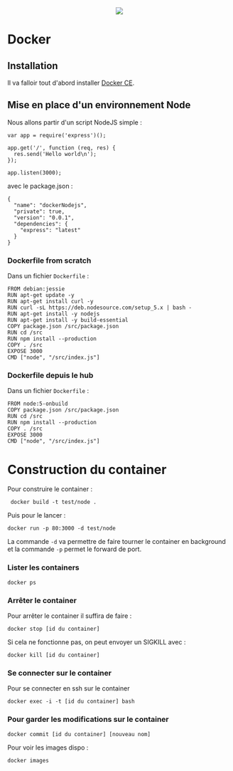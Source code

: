 <div align="center">
    <img src="https://camo.githubusercontent.com/14b97ba4a1327c0db2200f3892788fd873a1ce20/687474703a2f2f626c6f672e70687573696f6e2e6e6c2f77702d636f6e74656e742f75706c6f6164732f323031332f31312f646f636b65722e706e67" >
</div>


# Docker

## Installation

Il va falloir tout d'abord installer [Docker CE](https://www.docker.com/community-edition#download). 



## Mise en place d'un environnement Node

Nous allons partir d'un script NodeJS simple :

```
var app = require('express')();

app.get('/', function (req, res) {
  res.send('Hello world\n');
});

app.listen(3000);
```

avec le package.json :

```
{
  "name": "dockerNodejs",
  "private": true,
  "version": "0.0.1",
  "dependencies": {
    "express": "latest"
  }
}
```


###  Dockerfile from scratch

Dans un fichier `Dockerfile` :


```
FROM debian:jessie
RUN apt-get update -y
RUN apt-get install curl -y
RUN curl -sL https://deb.nodesource.com/setup_5.x | bash -
RUN apt-get install -y nodejs
RUN apt-get install -y build-essential
COPY package.json /src/package.json
RUN cd /src
RUN npm install --production
COPY . /src
EXPOSE 3000
CMD ["node", "/src/index.js"]
```

###  Dockerfile depuis le hub

Dans un fichier `Dockerfile` :


```
FROM node:5-onbuild
COPY package.json /src/package.json
RUN cd /src
RUN npm install --production
COPY . /src
EXPOSE 3000
CMD ["node", "/src/index.js"]
```



# Construction du container

Pour construire le container :

```
 docker build -t test/node .
```

Puis pour le lancer :

```
docker run -p 80:3000 -d test/node
```

La commande `-d` va permettre de faire tourner le container en background et la commande `-p` permet le forward de port.


### Lister les containers


```
docker ps
```

### Arrêter le container

Pour arrêter le container il suffira de faire :

```
docker stop [id du container]
```

Si cela ne fonctionne pas, on peut envoyer un SIGKILL avec :

```
docker kill [id du container]
```


### Se connecter sur le container

Pour se connecter en ssh sur le container

```
docker exec -i -t [id du container] bash
```

### Pour garder les modifications sur le container

```
docker commit [id du container] [nouveau nom]
```

Pour voir les images dispo :

```
docker images 
```